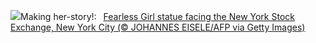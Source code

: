 ![](https://www.bing.com/th?id=OHR.FearlessWomen_EN-US7338738180_UHD.jpg&w=1000)Making her-story!:&nbsp;&ensp;[Fearless Girl statue facing the New York Stock Exchange, New York City (© JOHANNES EISELE/AFP via Getty Images)](https://www.bing.com/th?id=OHR.FearlessWomen_EN-US7338738180_UHD.jpg)
<br><br/>
